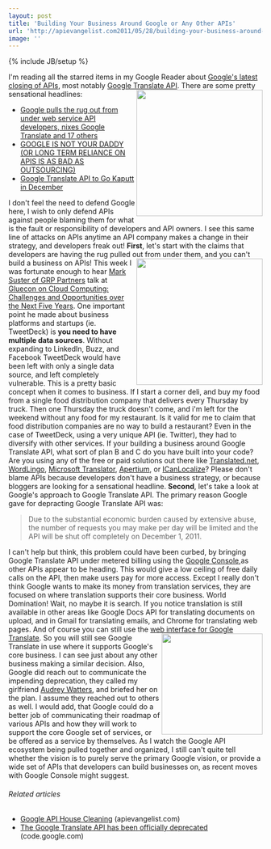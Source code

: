 ```yaml
---
layout: post
title: 'Building Your Business Around Google or Any Other APIs'
url: 'http://apievangelist.com2011/05/28/building-your-business-around-google-or-any-other-apis/'
image: ''
---
```

{% include JB/setup %}
I'm reading all the starred items in my Google Reader about <a title="Goog'es latest closing of APIs" href="http://googlecode.blogspot.com/2011/05/spring-cleaning-for-some-of-our-apis.html">Google's latest closing of APIs</a>, most notably <a title="Google Language APIs" href="http://code.google.com/apis/language/">Google Translate API</a>. There are some pretty sensational headlines:<img src="http://kinlane-productions.s3.amazonaws.com/api-evangelist/pitchforks-torches-mob.jpg"  width="250" align="right" />
<ul >
     <li>
          <a title="Google pulls the rug out from under web service API developers, nixes Google Translate and 17 others" href="http://www.zdnet.com/blog/burnette/google-pulls-the-rug-out-from-under-web-service-api-developers-nixes-google-translate-and-17-others/2284">Google pulls the rug out from under web service API developers, nixes Google Translate and 17 others</a>
     </li>
     <li>
          <a title="Google is not your daddy or long term reliance on APIs is as bad as outsourcing" href="http://www.webiphany.com/2011/05/27/google-is-not-your-daddy-or-long-term-reliance-on-apis-is-as-bad-as-outsourcing/">GOOGLE IS NOT YOUR DADDY (OR LONG TERM RELIANCE ON APIS IS AS BAD AS OUTSOURCING)</a>
     </li>
     <li>
          <a title="Google Translate aPI to Go Kaputt in December" href="http://blog.programmableweb.com/2011/05/27/google-translate-api-to-go-kaputt-in-december">Google Translate API to Go Kaputt in December</a>
     </li>
</ul>I don't feel the need to defend Google here, I wish to only defend APIs against people blaming them for what is the fault or responsibility of developers and API owners. I see this same line of attacks on APIs anytime an API company makes a change in their strategy, and developers freak out!
<strong>First</strong>, let's start with the claims that developers are having the rug pulled out from under them, and you can't build a business on APIs!
<img src="http://kinlane-productions.s3.amazonaws.com/TweetDeck-Screenshot.png"  width="250" align="right" />This week I was fortunate enough to hear <a title="Mark Suster" href="http://www.youtube.com/watch?v=04AG3UHUIJE">Mark Suster of GRP Partners</a> talk at <a title="Glue Conference Mark Suster" href="http://gluecon.com/2011/?page_id=16">Gluecon on Cloud Computing: Challenges and Opportunities over the Next Five Years</a>. One important point he made about business platforms and startups (ie. TweetDeck) is <strong>you need to have multiple data sources</strong>. Without expanding to LinkedIn, Buzz, and Facebook TweetDeck would have been left with only a single data source, and left completely vulnerable.
This is a pretty basic concept when it comes to business. If I start a corner deli, and buy my food from a single food distribution company that delivers every Thursday by truck. Then one Thursday the truck doesn't come, and i'm left for the weekend without any food for my restaurant. Is it valid for me to claim that food distribution companies are no way to build a restaurant?
Even in the case of TweetDeck, using a very unique API (ie. Twitter), they had to diversify with other services. If your building a business around Google Translate API, what sort of plan B and C do you have built into your code? Are you using any of the free or paid solutions out there like <a title="Translated.net" href="http://www.translated.net/en/translation-api">Translated.net</a>, <a title="Wordlingo" href="http://www.worldlingo.com/en/products/worldlingo_api.html">WordLingo</a>, <a title="Microsoft Translator" href="http://www.microsofttranslator.com/dev/">Microsoft Translator</a>, <a title="Apertium" href="http://wiki.apertium.org/wiki/Apertium_web_service">Apertium</a>, or <a title="ICanLocalize" href="http://www.icanlocalize.com/site/">ICanLocalize</a>?
Please don't blame APIs because developers don't have a business strategy, or because bloggers are looking for a sensational headline.
<strong>Second</strong>, let's take a look at Google's approach to Google Translate API. The primary reason Google gave for depracting Google Translate API was:
<blockquote>
     Due to the substantial economic burden caused by extensive abuse, the number of requests you may make per day will be limited and the API will be shut off completely on December 1, 2011.
</blockquote>I can't help but think, this problem could have been curbed, by bringing Google Translate API under metered billing using the <a title="Google Console" href="http://blog.apievangelist.com/2011/05/21/google-apis-console/">Google Console</a>,as other APIs appear to be heading. This would give a low ceiling of free daily calls on the API, then make users pay for more access.
Except I really don't think Google wants to make its money from translation services, they are focused on where translation supports their core business. World Domination! Wait, no maybe it is search.
If you notice translation is still available in other areas like Google Docs API for translating documents on upload, and in Gmail for translating emails, and Chrome for translating web pages. And of course you can still use the <a title="web interface for Google Translate" href="http://translate.google.com/">web interface for Google Translate</a>.
<img src="http://kinlane-productions.s3.amazonaws.com/google/google-translate.png"  width="200" align="right" />So you will still see Google Translate in use where it supports Google's core business. I can see just about any other business making a similar decision.
Also, Google did reach out to communicate the impending deprecation, they called my girlfriend <a title="Audrey Watters" href="http://www.hackeducation.com">Audrey Watters</a>, and briefed her on the plan. I assume they reached out to others as well.
I would add, that Google could do a better job of communicating their roadmap of various APIs and how they will work to support the core Google set of services, or be offered as a service by themselves. As I watch the Google API ecosystem being pulled together and organized, I still can't quite tell whether the vision is to purely serve the primary Google vision, or provide a wide set of APIs that developers can build businesses on, as recent moves with Google Console might suggest.
<h6 >
     Related articles
</h6>
<ul >
     <li >
          <a href="http://blog.apievangelist.com/2011/05/27/google-api-house-cleaning/">Google API House Cleaning</a> (apievangelist.com)
     </li>
     <li >
          <a href="http://code.google.com/intl/de-DE/apis/language/translate/overview.html">The Google Translate API has been officially deprecated</a> (code.google.com)
     </li>
</ul>
